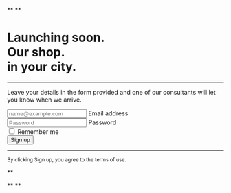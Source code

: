 <!DOCTYPE html>
<html lang="en">
  <head>
    <!-- Required meta tags -->
    <meta charset="utf-8" />
    <meta name="viewport" content="width=device-width, initial-scale=1" />

** <!-- Bootstrap CSS -->**
<link href="https://cdn.jsdelivr.net/npm/bootstrap@5.0.2/dist/bootstrapmin.css" rel="stylesheet" integrity="sha384-EVSTQN3azprG1Anm3QDgpJLIm9Nao0Yz1ztcQTwFspd3yD65VohhpuuCOmLASjC" crossorigin="anonymous"/>
<link rel="stylesheet" href="https://cdn.jsdelivr.net/npm/bootstrap-icons@1.11.1/font/bootstrap-icons.css">
<link rel="stylesheet" href="style.css" />
<link
    rel="stylesheet"
    href="https://cdnjs.cloudflare.com/ajax/libs/animate.css/4.1.1/animate.min.css"/>

<style>
body {
    background-image: url("/hero-image.jpg");
    background-size: cover;
  }
  </style>

<title>Coming Soon!</title>

  </head>
  <body>
    <div class="container col-xxl-9 px-4 py-5 mt-0">
        <div class=" row align-items-center g-lg-5 py-5">
          <div class="col-lg-7 text-center text-lg-start">
            <h1 class="display-4 fw-light lh-1 mb-3 animate__animated animate__rotateIn">Launching soon. <br> Our shop. <br> in your city.</h1>
            <hr>
            <p class="col-lg-10 fs-5 text-light fw-light">Leave your details in the form provided and one of our consultants will let you know when we arrive.</p>
            <i class="bi bi-arrow-right-short" width="150" height="150"></i>
          </div>
          <div class="col-md-10 mx-auto col-lg-5">
            <form class="p-4 p-md-5 border rounded-3 bg-light">
              <div class="form-floating mb-3">
                <input type="email" class="form-control" id="floatingInput" placeholder="name@example.com">
                <label for="floatingInput">Email address</label>
              </div>
              <div class="form-floating mb-3">
                <input type="password" class="form-control" id="floatingPassword" placeholder="Password">
                <label for="floatingPassword">Password</label>
              </div>
              <div class="checkbox mb-3">
                <label>
                  <input type="checkbox" value="remember-me"> Remember me
                </label>
              </div>
              <button class="w-100 btn btn-lg btn-primary" type="submit">Sign up</button>
              <hr class="my-4">
              <small class="text-muted">By clicking Sign up, you agree to the terms of use.</small>
            </form>
          </div>
        </div>

\*\* <!-- Optional JavaScript; choose one of the two! -->

** <!-- Option 1: Bootstrap Bundle with Popper -->**
<script
      src="https://cdn.jsdelivr.net/npm/bootstrap@5.0.2/dist/js/bootstrap.bundle.min.js"
      integrity="sha384-MrcW6ZMFYlzcLA8Nl+NtUVF0sA7MsXsP1UyJoMp4YLEuNSfAP+JcXn/tWtIaxVXM"
      crossorigin="anonymous">
src="https://cdn.jsdelivr.net/npm/@popperjs/core@2.9.2/dist/umd/popper.min.js" integrity="sha384-IQsoLXl5PILFhosVNubq5LC7Qb9DXgDA9i+tQ8Zj3iwWAwPtgFTxbJ8NT4GN1R8p" crossorigin="anonymous">
src="https://cdn.jsdelivr.net/npm/@popperjs/core@2.9.2/dist/umd/popper.min.js" integrity="sha384-IQsoLXl5PILFhosVNubq5LC7Qb9DXgDA9i+tQ8Zj3iwWAwPtgFTxbJ8NT4GN1R8p" crossorigin="anonymous">
</script>

  </body>
</html>
